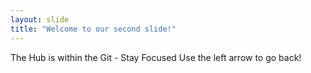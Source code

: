 ```yaml
---
layout: slide
title: "Welcome to our second slide!"
---
```

The Hub is within the Git - Stay Focused
Use the left arrow to go back!
